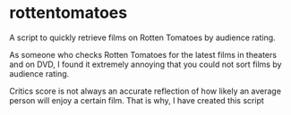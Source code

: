 rottentomatoes
==============

A script to quickly retrieve films on Rotten Tomatoes by audience rating.

As someone who checks Rotten Tomatoes for the latest films in theaters and on DVD, 
I found it extremely annoying that you could not sort films by audience rating. 

Critics score is not always an accurate reflection of how likely an average person
will enjoy a certain film. That is why, I have created this script
